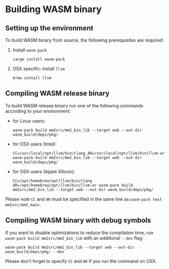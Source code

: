 # Building WASM binary

## Setting up the environment

To build WASM binary from source, the following prerequisites are required:

1. Install `wasm-pack`
   ```
   cargo install wasm-pack
   ```
2. OSX specific: install `llvm`
   ```
   brew install llvm
   ```

## Compiling WASM release binary

To build WASM release binary run one of the following commands according to your environment:

- for Linux users:
   ```
   wasm-pack build mm2src/mm2_bin_lib --target web --out-dir wasm_build/deps/pkg/
   ```
- for OSX users (Intel):
   ```
   CC=/usr/local/opt/llvm/bin/clang AR=/usr/local/opt/llvm/bin/llvm-ar wasm-pack build mm2src/mm2_bin_lib --target web --out-dir wasm_build/deps/pkg/
   ```
- for OSX users (Apple Silicon):
   ```
   CC=/opt/homebrew/opt/llvm/bin/clang AR=/opt/homebrew/opt/llvm/bin/llvm-ar wasm-pack build mm2src/mm2_bin_lib --target web --out-dir wasm_build/deps/pkg/
   ```

Please note `CC` and `AR` must be specified in the same line as `wasm-pack test mm2src/mm2_main`.

## Compiling WASM binary with debug symbols

If you want to disable optimizations to reduce the compilation time, run `wasm-pack build mm2src/mm2_bin_lib` with an additional `--dev` flag:
```
wasm-pack build mm2src/mm2_bin_lib --target web --out-dir wasm_build/deps/pkg/ --dev
```

Please don't forget to specify `CC` and `AR` if you run the command on OSX.